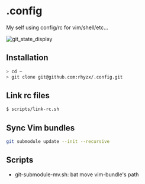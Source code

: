 # .config

My self using config/rc for vim/shell/etc…

![git_state_display](https://cloud.githubusercontent.com/assets/1676871/9267864/064cb824-4289-11e5-8148-68e4efba896a.png)


## Installation

```sh
> cd ~
> git clone git@github.com:rhyzx/.config.git
```


## Link rc files

```sh
$ scripts/link-rc.sh
```


## Sync Vim bundles

```sh
git submodule update --init --recursive
```


## Scripts

- git-submodule-mv.sh: bat move vim-bundle's path

